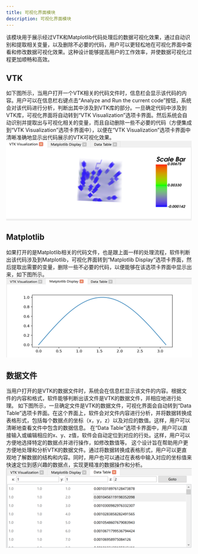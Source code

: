 ```yaml
---
title: 可视化界面模块
description: 可视化界面模块
---
```

该模块用于展示经过VTK和Matplotlib代码处理后的数据可视化效果，通过自动识别和提取相关变量，以及删除不必要的代码，用户可以更轻松地在可视化界面中查看和修改数据可视化效果。这种设计能够提高用户的工作效率，并使数据可视化过程更加顺畅和高效。	
## VTK
如下图所示，当用户打开一个VTK相关的代码文件时，信息栏会显示该代码的内容。用户可以在信息栏右键点击“Analyze and Run the current code”按钮，系统会对该代码进行分析，判断出其中涉及到VTK库的部分。一旦确定代码中涉及到VTK库，可视化界面将自动转到“VTK Visualization”选项卡界面。然后系统会自动识别并提取出与可视化相关的变量，而且自动删除一些不必要的代码（方便集成到“VTK Visualization”选项卡界面中），以便在“VTK Visualization”选项卡界面中清晰准确地显示出代码展示的VTK可视化效果。
![img.png](../../../../../assets/Visualization1.png)
## Matplotlib
如果打开的是Matplotlib相关的代码文件，也是跟上面一样的处理流程，软件判断出该代码涉及到Matplotlib，可视化界面转到“Matplotlib Display”选项卡界面，然后提取出需要的变量，删除一些不必要的代码，以便能够在该选项卡界面中显示出来，如下图所示。
![img.png](../../../../../assets/Visualization2.png)
## 数据文件
当用户打开的是VTK的数据文件时，系统会在信息栏显示该文件的内容。根据文件的内容和格式，软件能够判断出该文件是VTK的数据文件，并相应地进行处理。
如下图所示，一旦确定文件是VTK的数据文件，可视化界面会自动转到“Data Table”选项卡界面。在这个界面上，软件会对文件内容进行分析，并将数据转换成表格形式，包括每个数据点的坐标（x，y，z）以及对应的数值。这样，用户可以清晰地查看文件中包含的数据信息。
在“Data Table”选项卡界面中，用户可以直接输入或编辑相应的x、y、z值，软件会自动定位到对应的行处。这样，用户可以方便地选择特定的数据点并进行操作，如修改数值等。
这个设计旨在帮助用户更方便地处理和分析VTK的数据文件。通过将数据转换成表格形式，用户可以更直观地了解数据的结构和内容。同时，用户也可以通过在表格中输入对应的坐标值来快速定位到感兴趣的数据点，实现更精准的数据操作和分析。
![img.png](../../../../../assets/Visualization3.png)